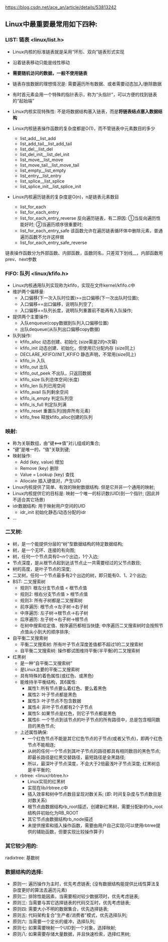 https://blog.csdn.net/ace_an/article/details/53813242

## Linux中最重要最常用如下四种: 

### LIST: 链表 <linux/list.h>

- Linux内核的标准链表就是采用“环形、双向”链表形式实现
- 沿着链表移动只能是线性移动
- **需要随机访问的数据，一般不使用链表**
- 链表存放数据的理想情况是: 需要遍历所有数据、或者需要动态加入/删除数据
- 有时首元素会用一个特殊的指针表示，称为“头指针”，可以方便的找到链表的“起始端”
- Linux内核实现特殊性: 不是将数据结构塞入链表，而是**将链表结点塞入数据结构**
- Linux内核链表操作函数的复杂度都是O(1)，而不管链表中元素数目的多少

    - list\_add\_\_list\_add
    - list\_add\_tail\_\_list\_add\_tail
    - list\_del\_\_list\_del
    - list\_del\_init\_\_list\_del\_init
    - list\_move\_\_list\_move
    - list\_move\_tail\_\_list\_move\_tail
    - list\_empty\_\_list\_empty
    - list\_entry\_\_list\_entry
    - list\_splice\_\_list\_splice
    - list\_splice\_init\_\_list\_splice\_init

- Linux内核遍历链表的复杂度是O(n)，n是链表元素数目

    - list\_for\_each
    - list\_for\_each\_entry
    - list\_for\_each\_entry\_reverse 反向遍历链表，有二原因: ①当反向遍历性能好时; ②当遍历顺序很重要时; 
    - list\_for\_each\_entry\_safe 该函数允许在遍历链表循环体中删除元素，普通遍历函数不允许这样做
    - list\_for\_each\_entry\_safe\_reverse

链表操作函数分为外部函数、内部函数，函数同名，只差双下划线\_\_，内部函数用prev、next参数

### FIFO: 队列 <linux/kfifo.h>

- Linux内核通用队列实现称为kfifo，实现在文件kernel/kfifo.c中
- 维护两个偏移量: 
    - 入口偏移(下一次入队时位置)>=出口偏移(下一次出队时位置); 
    - 入口偏移==出口偏移，说明队列空了; 
    - 入口偏移==队列长度，说明队列重置前不能再有入队操作; 
- 提供两个主要操作: 
    - 入队enqueue(copy数据到队列入口偏移位置)
    - 出队dequeue(从队列出口偏移copy数据)
- 队列操作: 
    - kfifo\_alloc 动态创建、初始化 (size需是2的n次幂)
    - kfifo\_init 动态创建、初始化，但使用已分配内存 (size同上)
    - DECLARE\_KFIFO/INIT\_KFIFO 静态声明，不常用(size同上)
    - kfifo\_in   入队
    - kfifo\_out   出队
    - kfifo\_out\_peek   不出队，只返回数据
    - kfifo\_size   队列总体空间(长度)
    - kfifo\_len   队列已用空间
    - kfifo\_avail   队列剩余空间
    - kfifo\_is\_empty   判定队列空
    - kfifo\_is\_full   判定队列满
    - kfifo\_reset   重置队列(抛弃所有元素)
    - kfifo\_free   释放kfifo\_alloc创建的队列

### 映射: 

- 称为关联数组，由“键<==>值”对儿组成的集合;  
- “键”是唯一的，“值”关联到键; 
- 映射操作: 
    - Add (key, value)   增加
    - Remove (key)   删除
    - Value = Lookup (key)   查找
    - Allocate   插入键值对，产生UID
- Linux内核提供了简单、有效的映射数据结构. 但是它并非一个通用的映射; 
- Linux内核提供它的目标是: 映射一个唯一的标识数(UID)到一个指针;  (因此并不适合其它场景)
- idr数据结构: 用于映射用户空间的UID
    - idr_init   初始化静态/动态分配的idr
- ...

### 二叉树: 
- 树，是一个能提供分层的“树”型数据结构的特定数据结构; 
- 树，是一个无环、连接的有向图; 
- 树，任何一个节点具有0~n个出边，1个入边; 
- 节点深度，是从根节点起到达该节点止一共需要经过的父节点数目; 
- 树的高度，是叶子节点的深度; 
- 二叉树，任何一个节点最多有2个出边的树，即只能有0、1、2个出边; 
- BST: 二叉搜索树
    - 规则1: 根左分支节点值 < 根节点值
    - 规则2: 根右分支节点值 > 根节点值
    - 规则3: 所有子树都是二叉搜索树
    - 前序遍历: 根节点->左子树->右子树
    - 中序遍历: 左子树->根节点->右子树
    - 后序遍历: 左子树->右子树->根节点
    - 在树中搜索给定值、按序遍历都相当快捷; 中序遍历二叉搜索树时会按照节点值从小到大的顺序排序; 
- 自平衡二叉搜索树
    - 平衡二叉搜索树: 所有叶子节点深度差值都不超过1的二叉搜索树
    - 自平衡二叉搜索树: 操作都试图维持平衡(半平衡)的二叉搜索树
- 红黑树
    - 是一种“自平衡二叉搜索树”
    - 是Linux主要的平衡二叉搜索树
    - 具有特殊的着色属性(或红色、或黑色)
    - 能维持半平衡结构，其6属性: 
        - 属性1: 所有节点要么着红色、要么着黑色
        - 属性2: 叶子节点都是黑色
        - 属性3: 叶子节点不包含数据
        - 属性4: 非叶子节点都有2个子节点
        - 属性5: 如果节点是红色，则它子节点都是黑色
        - 属性6: 一个节点到该节点的叶子节点的所有路径中，总是包含相同数目的黑色节点; 
    - 上述属性确保: 
        - 一个红色节点不能是其它红色节点的子节点(或者父节点)，即两个红色节点不能相连; 
        - 从树的任何一个节点到其叶子节点的路径都具有相同数目的黑色节点; 即最长路径是红黑交替路径，最短路径是全黑路径; 
        - 所以，最深叶子节点深度，不会大于2倍最浅叶子节点深度;  红黑树总是半平衡的; 
    - rbtree:  <linux/rbtree.h>
        - Linux实现的红黑树
        - 实现在lib/rbtree.c中
        - 插入效率和树中节点数目呈现对数关系; (即: 时间复杂度与节点数目是对数关系)
        - 根节点由数据结构rb\_root描述，创建新红黑树，需要分配新的rb\_root结构并初始化为RB\_ROOT
        - 其它节点由数据结构rb\_node描述
        - 未提供搜索和插入操作函数，需要由用户自己实现(可以使用rbtree提供的辅助函数，但要实现比较操作算子)

### 其它较少用的: 

radixtree: 基数树

### 数据结构的选择: 

- 原则一: 遍历操作为主时，优先考虑链表; (没有数据结构能提供比线性算法复杂度更好的算法去遍历元素)
- 原则二: 排除性能因素，当需要相对较少数据项时，优先考虑链表; 
- 原则三: 当需要与其它选择链表的代码交互时，优先考虑链表; 
- 原则四: 需要大小不明的数据集合，优先选择链表; 
- 原则五: 代码架构复合"生产者/消费者"模式，优先选择队列; 
- 原则六: 当需要一个定长的缓冲，选择队列; 
- 原则七: 如果需要映射一个UID到一个对象，选择映射; 
- 原则八: 如果需要存储大量数据，并且快速检索，选择红黑树; 